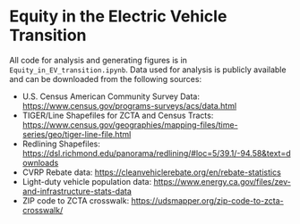 # Equity in the Electric Vehicle Transition

All code for analysis and generating figures is in `Equity_in_EV_transition.ipynb`.
Data used for analysis is publicly available and can be downloaded from the following sources:
- U.S. Census American Community Survey Data: https://www.census.gov/programs-surveys/acs/data.html
- TIGER/Line Shapefiles for ZCTA and Census Tracts: https://www.census.gov/geographies/mapping-files/time-series/geo/tiger-line-file.html
- Redlining Shapefiles: https://dsl.richmond.edu/panorama/redlining/#loc=5/39.1/-94.58&text=downloads
- CVRP Rebate data: https://cleanvehiclerebate.org/en/rebate-statistics
- Light-duty vehicle population data: https://www.energy.ca.gov/files/zev-and-infrastructure-stats-data
- ZIP code to ZCTA crosswalk: https://udsmapper.org/zip-code-to-zcta-crosswalk/

